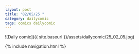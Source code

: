 ```yaml
---
layout: post
title: "02/05/25 "
category: dailycomic
tags: comics dailycomic
---
```

![Daily comic]({{ site.baseurl }}/assets/dailycomic/25_02_05.jpg)

{% include navigation.html %}

